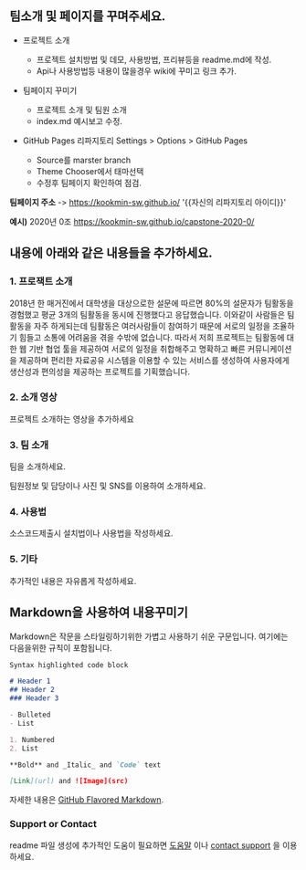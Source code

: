## 팀소개 및 페이지를 꾸며주세요.

- 프로젝트 소개
  - 프로젝트 설치방법 및 데모, 사용방법, 프리뷰등을 readme.md에 작성.
  - Api나 사용방법등 내용이 많을경우 wiki에 꾸미고 링크 추가.

- 팀페이지 꾸미기
  - 프로젝트 소개 및 팀원 소개
  - index.md 예시보고 수정.

- GitHub Pages 리파지토리 Settings > Options > GitHub Pages 
  - Source를 marster branch
  - Theme Chooser에서 태마선택
  - 수정후 팀페이지 확인하여 점검.

**팀페이지 주소** -> https://kookmin-sw.github.io/ '{{자신의 리파지토리 아이디}}'

**예시)** 2020년 0조  https://kookmin-sw.github.io/capstone-2020-0/


## 내용에 아래와 같은 내용들을 추가하세요.

### 1. 프로잭트 소개

 2018년 한 매거진에서 대학생을 대상으로한 설문에 따르면 80%의 설문자가 팀활동을 경험했고 평균 3개의 팀활동을 동시에 진행했다고 응답했습니다. 이와같이 사람들은 팀활동을 자주 하게되는데 팀활동은 여러사람들이 참여하기 때문에 서로의 일정을 조율하기 힘들고 소통에 어려움을 겪을 수밖에 없습니다. 따라서 저희 프로젝트는 팀활동에 대한 웹 기반 협업 툴을 제공하여 서로의 일정을 취합해주고 명확하고 빠른 커뮤니케이션을 제공하며 편리한 자료공유 시스템을 이용할 수 있는 서비스를 생성하여 사용자에게 생산성과 편의성을 제공하는 프로젝트를 기획했습니다.

### 2. 소개 영상

프로젝트 소개하는 영상을 추가하세요

### 3. 팀 소개

팀을 소개하세요.

팀원정보 및 담당이나 사진 및 SNS를 이용하여 소개하세요.

### 4. 사용법

소스코드제출시 설치법이나 사용법을 작성하세요.

### 5. 기타

추가적인 내용은 자유롭게 작성하세요.


## Markdown을 사용하여 내용꾸미기

Markdown은 작문을 스타일링하기위한 가볍고 사용하기 쉬운 구문입니다. 여기에는 다음을위한 규칙이 포함됩니다.

```markdown
Syntax highlighted code block

# Header 1
## Header 2
### Header 3

- Bulleted
- List

1. Numbered
2. List

**Bold** and _Italic_ and `Code` text

[Link](url) and ![Image](src)
```

자세한 내용은 [GitHub Flavored Markdown](https://guides.github.com/features/mastering-markdown/).

### Support or Contact

readme 파일 생성에 추가적인 도움이 필요하면 [도움말](https://help.github.com/articles/about-readmes/) 이나 [contact support](https://github.com/contact) 을 이용하세요.
